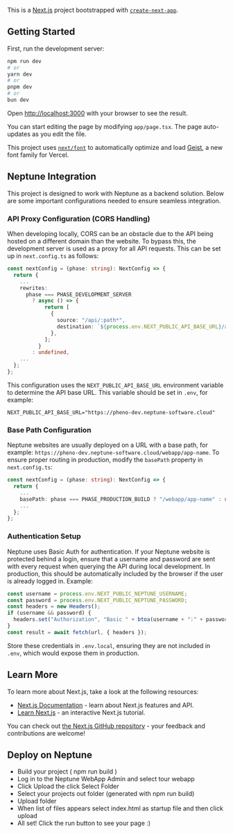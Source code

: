 This is a [Next.js](https://nextjs.org) project bootstrapped with [`create-next-app`](https://nextjs.org/docs/app/api-reference/cli/create-next-app).

## Getting Started

First, run the development server:

```bash
npm run dev
# or
yarn dev
# or
pnpm dev
# or
bun dev
```

Open [http://localhost:3000](http://localhost:3000) with your browser to see the result.

You can start editing the page by modifying `app/page.tsx`. The page auto-updates as you edit the file.

This project uses [`next/font`](https://nextjs.org/docs/app/building-your-application/optimizing/fonts) to automatically optimize and load [Geist](https://vercel.com/font), a new font family for Vercel.

## Neptune Integration

This project is designed to work with Neptune as a backend solution. Below are some important configurations needed to ensure seamless integration.

### API Proxy Configuration (CORS Handling)

When developing locally, CORS can be an obstacle due to the API being hosted on a different domain than the website. To bypass this, the development server is used as a proxy for all API requests. This can be set up in `next.config.ts` as follows:

```ts
const nextConfig = (phase: string): NextConfig => {
  return {
    ...
    rewrites:
      phase === PHASE_DEVELOPMENT_SERVER
        ? async () => {
            return [
              {
                source: "/api/:path*",
                destination: `${process.env.NEXT_PUBLIC_API_BASE_URL}/api/:path*`,
              },
            ];
          }
        : undefined,
    ...
  };
};
```

This configuration uses the `NEXT_PUBLIC_API_BASE_URL` environment variable to determine the API base URL. This variable should be set in `.env`, for example:

```
NEXT_PUBLIC_API_BASE_URL="https://pheno-dev.neptune-software.cloud"
```

### Base Path Configuration

Neptune websites are usually deployed on a URL with a base path, for example:
`https://pheno-dev.neptune-software.cloud/webapp/app-name`.
To ensure proper routing in production, modify the `basePath` property in `next.config.ts`:

```ts
const nextConfig = (phase: string): NextConfig => {
  return {
    ...
    basePath: phase === PHASE_PRODUCTION_BUILD ? "/webapp/app-name" : undefined,
    ...
  };
};
```

### Authentication Setup

Neptune uses Basic Auth for authentication. If your Neptune website is protected behind a login, ensure that a username and password are sent with every request when querying the API during local development. In production, this should be automatically included by the browser if the user is already logged in. Example:

```ts
const username = process.env.NEXT_PUBLIC_NEPTUNE_USERNAME;
const password = process.env.NEXT_PUBLIC_NEPTUNE_PASSWORD;
const headers = new Headers();
if (username && password) {
  headers.set("Authorization", "Basic " + btoa(username + ":" + password));
}
const result = await fetch(url, { headers });
```

Store these credentials in `.env.local`, ensuring they are not included in `.env`, which would expose them in production.

## Learn More

To learn more about Next.js, take a look at the following resources:

- [Next.js Documentation](https://nextjs.org/docs) - learn about Next.js features and API.
- [Learn Next.js](https://nextjs.org/learn) - an interactive Next.js tutorial.

You can check out [the Next.js GitHub repository](https://github.com/vercel/next.js) - your feedback and contributions are welcome!

## Deploy on Neptune

- Build your project ( npm run build )
- Log in to the Neptune WebApp Admin and select tour webapp
- Click Upload the click Select Folder
- Select your projects out folder (generated with npm run build)
- Upload folder
- When list of files appears select index.html as startup file and then click upload
- All set! Click the run button to see your page :)
